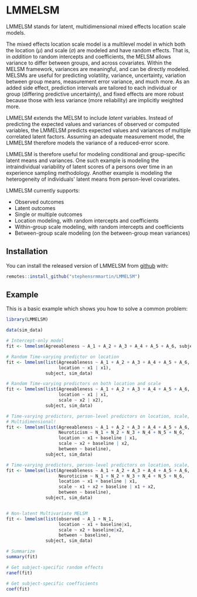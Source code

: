 
# LMMELSM

<!-- badges: start -->
<!-- badges: end -->

LMMELSM stands for latent, multidimensional mixed effects location scale models.

The mixed effects location scale model is a multilevel model in which both the location ($\mu$) and scale ($\sigma$) are modeled and have random effects.
That is, in *addition* to random intercepts and coefficients, the MELSM allows variance to differ between groups, and across covariates.
Within the MELSM framework, variances are meaningful, and can be directly modeled.
MELSMs are useful for predicting volatility, variance, uncertainty, variation between group means, measurement error variance, and much more.
As an added side effect, prediction intervals are tailored to each individual or group (differing predictive uncertainty), and fixed effects are more robust because those with less variance (more reliability) are implicitly weighted more.

LMMELSM extends the MELSM to include *latent* variables.
Instead of predicting the expected values and variances of observed or computed variables, the LMMELSM predicts expected values and variances of multiple correlated latent factors.
Assuming an adequate measurement model, the LMMELSM therefore models the variance of a reduced-error score.

LMMELSM is therefore useful for modeling conditional and group-specific latent means and variances.
One such example is modeling the intraindividual variability of latent scores of a persons over time in an experience sampling methodology.
Another example is modeling the heterogeneity of individuals' latent means from person-level covariates.

LMMELSM currently supports:
- Observed outcomes
- Latent outcomes
- Single or multiple outcomes
- Location modeling, with random intercepts and coefficients
- Within-group scale modeling, with random intercepts and coefficients
- Between-group scale modeling (on the between-group mean variances)

## Installation

You can install the released version of LMMELSM from [github](https://github.com/stephensrmmartin/LMMELSM) with:

``` r
remotes::install_github("stephensrmmartin/LMMELSM")
```

## Example

This is a basic example which shows you how to solve a common problem:

``` r
library(LMMELSM)

data(sim_data)

# Intercept-only model
fit <- lmmelsm(Agreeableness ~ A_1 + A_2 + A_3 + A_4 + A_5 + A_6, subject, sim_data)

# Random Time-varying predictor on location
fit <- lmmelsm(list(Agreeableness ~ A_1 + A_2 + A_3 + A_4 + A_5 + A_6,
                    location ~ x1 | x1),
               subject, sim_data)

# Random Time-varying predictors on both location and scale
fit <- lmmelsm(list(Agreeableness ~ A_1 + A_2 + A_3 + A_4 + A_5 + A_6,
                    location ~ x1 | x1,
                    scale ~ x2 | x2),
               subject, sim_data)

# Time-varying predictors, person-level predictors on location, scale, and between-group variance
# Multidimensional!
fit <- lmmelsm(list(Agreeableness ~ A_1 + A_2 + A_3 + A_4 + A_5 + A_6,
                    Neuroticism ~ N_1 + N_2 + N_3 + N_4 + N_5 + N_6,
                    location ~ x1 + baseline | x1,
                    scale ~ x2 + baseline | x2,
                    between ~ baseline),
               subject, sim_data)

# Time-varying predictors, person-level predictors on location, scale, and between-group variance
fit <- lmmelsm(list(Agreeableness ~ A_1 + A_2 + A_3 + A_4 + A_5 + A_6,
                    Neuroticism ~ N_1 + N_2 + N_3 + N_4 + N_5 + N_6,
                    location ~ x1 + baseline | x1,
                    scale ~ x1 + x2 + baseline | x1 + x2,
                    between ~ baseline),
               subject, sim_data)


# Non-latent Multivariate MELSM
fit <- lmmelsm(list(observed ~ A_1 + N_1,
                    location ~ x1 + baseline|x1,
                    scale ~ x2 + baseline|x2,
                    between ~ baseline),
               subject, sim_data)

# Summarize
summary(fit)

# Get subject-specific random effects
ranef(fit)

# Get subject-specific coefficients
coef(fit)

```

